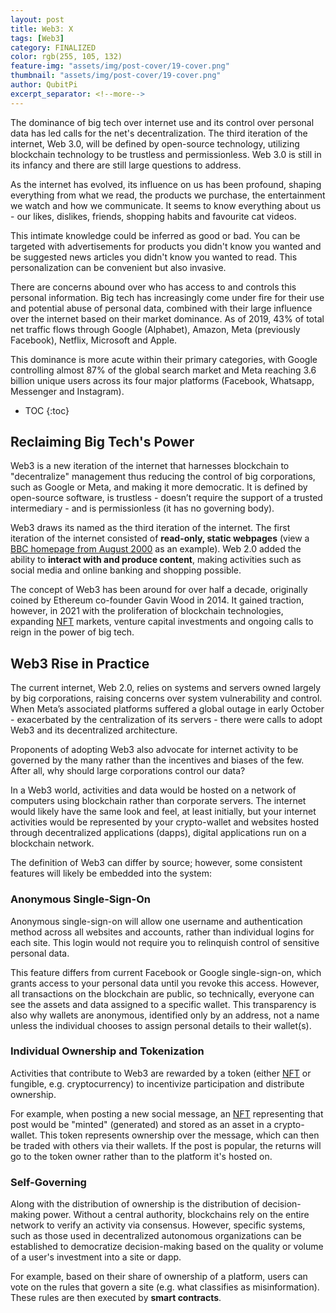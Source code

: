 ```yaml
---
layout: post
title: Web3: X
tags: [Web3]
category: FINALIZED
color: rgb(255, 105, 132)
feature-img: "assets/img/post-cover/19-cover.png"
thumbnail: "assets/img/post-cover/19-cover.png"
author: QubitPi
excerpt_separator: <!--more-->
---
```


The dominance of big tech over internet use and its control over personal data has led calls for the net's
decentralization. The third iteration of the internet, Web 3.0, will be defined by open-source technology, utilizing 
blockchain technology to be trustless and permissionless. Web 3.0 is still in its infancy and there are still large 
questions to address.


<!--more-->

As the internet has evolved, its influence on us has been profound, shaping everything from what we read, the products
we purchase, the entertainment we watch and how we communicate. It seems to know everything about us - our likes,
dislikes, friends, shopping habits and favourite cat videos.

This intimate knowledge could be inferred as good or bad. You can be targeted with advertisements for products you
didn't know you wanted and be suggested news articles you didn't know you wanted to read. This personalization can be 
convenient but also invasive.

There are concerns abound over who has access to and controls this personal information. Big tech has increasingly come 
under fire for their use and potential abuse of personal data, combined with their large influence over the internet
based on their market dominance. As of 2019, 43% of total net traffic flows through Google (Alphabet), Amazon, Meta 
(previously Facebook), Netflix, Microsoft and Apple.

This dominance is more acute within their primary categories, with Google controlling almost 87% of the global search 
market and Meta reaching 3.6 billion unique users across its four major platforms (Facebook, Whatsapp, Messenger and 
Instagram).

* TOC
{:toc}


Reclaiming Big Tech's Power
---------------------------

Web3 is a new iteration of the internet that harnesses blockchain to "decentralize" management thus reducing the control
of big corporations, such as Google or Meta, and making it more democratic. It is defined by open-source software, is 
trustless - doesn’t require the support of a trusted intermediary - and is permissionless (it has no governing body).

Web3 draws its named as the third iteration of the internet. The first iteration of the internet consisted of
**read-only, static webpages** (view a
[BBC homepage from August 2000](https://web.archive.org/web/20000520021151/http:/www.bbc.co.uk/) as an example). Web 2.0 
added the ability to **interact with and produce content**, making activities such as social media and online banking
and shopping possible.

The concept of Web3 has been around for over half a decade, originally coined by Ethereum co-founder Gavin Wood in 2014.
It gained traction, however, in 2021 with the proliferation of blockchain technologies, expanding [NFT][NFT] markets, 
venture capital investments and ongoing calls to reign in the power of big tech.


Web3 Rise in Practice
---------------------

The current internet, Web 2.0, relies on systems and servers owned largely by big corporations, raising concerns over 
system vulnerability and control. When Meta’s associated platforms suffered a global outage in early October -
exacerbated by the centralization of its servers - there were calls to adopt Web3 and its decentralized architecture.

Proponents of adopting Web3 also advocate for internet activity to be governed by the many rather than the incentives
and biases of the few. After all, why should large corporations control our data?

In a Web3 world, activities and data would be hosted on a network of computers using blockchain rather than corporate 
servers. The internet would likely have the same look and feel, at least initially, but your internet activities would
be represented by your crypto-wallet and websites hosted through decentralized applications (dapps), digital
applications run on a blockchain network.

The definition of Web3 can differ by source; however, some consistent features will likely be embedded into the system:

### Anonymous Single-Sign-On

Anonymous single-sign-on will allow one username and authentication method across all websites and accounts, rather than 
individual logins for each site. This login would not require you to relinquish control of sensitive personal data.

This feature differs from current Facebook or Google single-sign-on, which grants access to your personal data until you 
revoke this access. However, all transactions on the blockchain are public, so technically, everyone can see the assets
and data assigned to a specific wallet. This transparency is also why wallets are anonymous, identified only by an
address, not a name unless the individual chooses to assign personal details to their wallet(s).

### Individual Ownership and Tokenization

Activities that contribute to Web3 are rewarded by a token (either [NFT][NFT] or fungible, e.g. cryptocurrency) to 
incentivize participation and distribute ownership.

For example, when posting a new social message, an [NFT][NFT] representing that post would be "minted" (generated) and 
stored as an asset in a crypto-wallet. This token represents ownership over the message, which can then be traded with 
others via their wallets. If the post is popular, the returns will go to the token owner rather than to the platform
it's hosted on.

### Self-Governing

Along with the distribution of ownership is the distribution of decision-making power. Without a central authority, 
blockchains rely on the entire network to verify an activity via consensus. However, specific systems, such as those
used in decentralized autonomous organizations can be established to democratize decision-making based on the quality or 
volume of a user's investment into a site or dapp.

For example, based on their share of ownership of a platform, users can vote on the rules that govern a site (e.g. what 
classifies as misinformation). These rules are then executed by **smart contracts**.


[NFT]: https://en.wikipedia.org/wiki/Non-fungible_token
